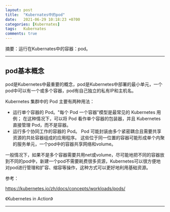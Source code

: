 ```yaml
---
layout: post
title:  "Kubernates中的pod"
date:   2021-06-29 10:18:23 +0700
categories: [Kubernates]
tags:   Kubernates
comments: true
---
```


摘要：运行在Kubernates中的容器：pod。

------

## pod基本概念

pod是Kubernetes中最重要的概念，pod是Kubernetes中部署的最小单元，一个pod中可以有一个或多个容器，pod有自己独立的私有IP和主机名。

Kubernetes 集群中的 Pod 主要有两种用法：

* 运行单个容器的 Pod。"每个 Pod 一个容器"模型是最常见的 Kubernetes 用例； 在这种情况下，可以将 Pod 看作单个容器的包装器，并且 Kubernetes 直接管理 Pod，而不是容器。
* 运行多个协同工作的容器的 Pod。 Pod 可能封装由多个紧密耦合且需要共享资源的共处容器组成的应用程序。 这些位于同一位置的容器可能形成单个内聚的服务单元，一个pod中的容器共享网络和volume。

一般情况下，如果不是多个容器需要共用net或volume，尽可能地把不同的容器放到不同的pod中，新建一个pod不需要耗费很多资源，Kubernetes可以很方便地对pod进行管理和扩容、缩容等操作，这种方式可以更好地利用基础资源。




参考：

<https://kubernetes.io/zh/docs/concepts/workloads/pods/>

《Kubernetes in Action》

------